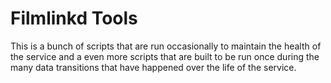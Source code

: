 # Filmlinkd Tools

This is a bunch of scripts that are run occasionally to maintain the health of the service and a even more scripts that are built to be run once during the many data transitions that have happened over the life of the service.

